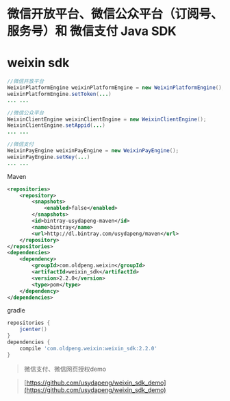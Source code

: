 # 微信开放平台、微信公众平台（订阅号、服务号）和 微信支付 Java SDK
# weixin sdk

```java
//微信开放平台
WeixinPlatformEngine weixinPlatformEngine = new WeixinPlatformEngine();
weixinPlatformEngine.setToken(...)
... ...

//微信公众平台
WeixinClientEngine weixinClientEngine = new WeixinClientEngine();
WeixinClientEngine.setAppid(...)
... ...

//微信支付
WeixinPayEngine weixinPayEngine = new WeixinPayEngine();
weixinPayEngine.setKey(...)
... ...
```


Maven
```xml
<repositories>
    <repository>
        <snapshots>
            <enabled>false</enabled>
        </snapshots>
        <id>bintray-usydapeng-maven</id>
        <name>bintray</name>
        <url>http://dl.bintray.com/usydapeng/maven</url>
    </repository>
</repositories>
<dependencies>
    <dependency>
        <groupId>com.oldpeng.weixin</groupId>
        <artifactId>weixin_sdk</artifactId>
        <version>2.2.0</version>
        <type>pom</type>
    </dependency>
</dependencies>
```

gradle
```gradle
repositories {
    jcenter()
}
dependencies {
    compile 'com.oldpeng.weixin:weixin_sdk:2.2.0'
}
```



>微信支付、微信网页授权demo

>[https://github.com/usydapeng/weixin_sdk_demo](https://github.com/usydapeng/weixin_sdk_demo)
